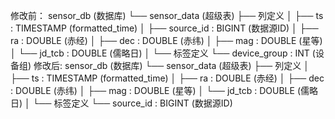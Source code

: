修改前：
sensor_db (数据库)
└── sensor_data (超级表)
    ├── 列定义
    │   ├── ts        : TIMESTAMP  (formatted_time)
    │   ├── source_id : BIGINT     (数据源ID)
    │   ├── ra        : DOUBLE     (赤经)
    │   ├── dec       : DOUBLE     (赤纬)
    │   ├── mag       : DOUBLE     (星等)
    │   └── jd_tcb    : DOUBLE     (儒略日)
    │
    └── 标签定义
        └── device_group : INT      (设备组)
修改后:
sensor_db (数据库)
└── sensor_data (超级表)
    ├── 列定义
    │   ├── ts        : TIMESTAMP  (formatted_time)
    │   ├── ra        : DOUBLE     (赤经)
    │   ├── dec       : DOUBLE     (赤纬)
    │   ├── mag       : DOUBLE     (星等)
    │   └── jd_tcb    : DOUBLE     (儒略日)
    │
    └── 标签定义
        └── source_id : BIGINT     (数据源ID)


